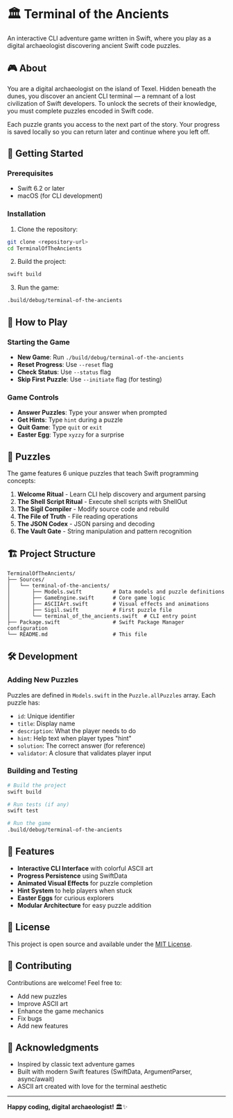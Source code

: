 # 🏛️ Terminal of the Ancients

An interactive CLI adventure game written in Swift, where you play as a digital archaeologist discovering ancient Swift code puzzles.

## 🎮 About

You are a digital archaeologist on the island of Texel. Hidden beneath the dunes, you discover an ancient CLI terminal — a remnant of a lost civilization of Swift developers. To unlock the secrets of their knowledge, you must complete puzzles encoded in Swift code.

Each puzzle grants you access to the next part of the story. Your progress is saved locally so you can return later and continue where you left off.

## 🚀 Getting Started

### Prerequisites

- Swift 6.2 or later
- macOS (for CLI development)

### Installation

1. Clone the repository:
```bash
git clone <repository-url>
cd TerminalOfTheAncients
```

2. Build the project:
```bash
swift build
```

3. Run the game:
```bash
.build/debug/terminal-of-the-ancients
```

## 🎯 How to Play

### Starting the Game

- **New Game**: Run `./build/debug/terminal-of-the-ancients`
- **Reset Progress**: Use `--reset` flag
- **Check Status**: Use `--status` flag
- **Skip First Puzzle**: Use `--initiate` flag (for testing)

### Game Controls

- **Answer Puzzles**: Type your answer when prompted
- **Get Hints**: Type `hint` during a puzzle
- **Quit Game**: Type `quit` or `exit`
- **Easter Egg**: Type `xyzzy` for a surprise

## 🧩 Puzzles

The game features 6 unique puzzles that teach Swift programming concepts:

1. **Welcome Ritual** - Learn CLI help discovery and argument parsing
2. **The Shell Script Ritual** - Execute shell scripts with ShellOut
3. **The Sigil Compiler** - Modify source code and rebuild
4. **The File of Truth** - File reading operations
5. **The JSON Codex** - JSON parsing and decoding
6. **The Vault Gate** - String manipulation and pattern recognition

## 🏗️ Project Structure

```
TerminalOfTheAncients/
├── Sources/
│   └── terminal-of-the-ancients/
│       ├── Models.swift          # Data models and puzzle definitions
│       ├── GameEngine.swift      # Core game logic
│       ├── ASCIIArt.swift        # Visual effects and animations
│       ├── Sigil.swift           # First puzzle file
│       └── terminal_of_the_ancients.swift  # CLI entry point
├── Package.swift                 # Swift Package Manager configuration
└── README.md                     # This file
```

## 🛠️ Development

### Adding New Puzzles

Puzzles are defined in `Models.swift` in the `Puzzle.allPuzzles` array. Each puzzle has:

- `id`: Unique identifier
- `title`: Display name
- `description`: What the player needs to do
- `hint`: Help text when player types "hint"
- `solution`: The correct answer (for reference)
- `validator`: A closure that validates player input

### Building and Testing

```bash
# Build the project
swift build

# Run tests (if any)
swift test

# Run the game
.build/debug/terminal-of-the-ancients
```

## 🎨 Features

- **Interactive CLI Interface** with colorful ASCII art
- **Progress Persistence** using SwiftData
- **Animated Visual Effects** for puzzle completion
- **Hint System** to help players when stuck
- **Easter Eggs** for curious explorers
- **Modular Architecture** for easy puzzle addition

## 📝 License

This project is open source and available under the [MIT License](LICENSE).

## 🤝 Contributing

Contributions are welcome! Feel free to:

- Add new puzzles
- Improve ASCII art
- Enhance the game mechanics
- Fix bugs
- Add new features

## 🎉 Acknowledgments

- Inspired by classic text adventure games
- Built with modern Swift features (SwiftData, ArgumentParser, async/await)
- ASCII art created with love for the terminal aesthetic

---

**Happy coding, digital archaeologist!** 🏛️✨ 